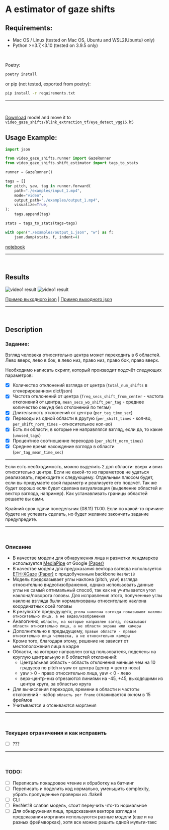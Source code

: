 # A estimator of gaze shifts

## Requirements:
- Mac OS / Linux (tested on Mac OS, Ubuntu and WSL2(Ubuntu) only)
- Python >=3.7,<3.10 (tested on 3.9.5 only)

<br>

Poetry:
```bash
poetry install
```

or pip (not tested, exported from poetry):

```bash
pip install -r requirements.txt
```

---

<br>

[Download](https://drive.google.com/uc?export=view&id=1GdE_-W5Wq9x2vqqplj23hxIiWTeExivx) model and move it to `video_gaze_shifts/blink_extraction_tf/eye_detect_vgg16.h5`

## Usage Example:
```python
import json

from video_gaze_shifts.runner import GazeRunner
from video_gaze_shifts.shift_estimator import tags_to_stats

runner = GazeRunner()

tags = []
for pitch, yaw, tag in runner.forward(
    path="./examples/input_1.mp4",
    mode="video",
    output_path="./examples/output_1.mp4",
    visualize=True,
):
    tags.append(tag)

stats = tags_to_stats(tags=tags)

with open("./examples/output_1.json", "w") as f:
    json.dump(stats, f, indent=4)
```

[notebook](https://github.com/michaelvsinko/video-gaze-shifts/examples/notebook.ipynb)

---

<br>

## Results

![video1 result](assets/output_1.gif)
![video1 result](assets/output_2.gif)

[Пример выходного json](examples/output_1.json) | [Пример выходного json](examples/output_2.json)

---

<br>

## Description

### Задание:

Взгляд человека относительно центра может переходить в 6 областей. Лево вверх, лево в бок, в лево низ, право низ, право бок, право вверх.

Необходимо написать скрипт, который производит подсчёт следующих параметров:
- [x] Количество отклонений взгляда от центра (`total_num_shifts` в сгенерированном dict/json)
- [x] Частота отклонений от центра (`freq_secs_shift_from_center` - частота отклонений от центра, `mean_secs_wo_shift_per_tag` - среднее количество секунд без отклонений по тегам)
- [x] Длительность отклонений от центра (`per_tag_time_sec`)
- [x] Переходы из одной области в другую (`per_shift_times` - кол-во, `per_shift_norm_times` - относительное кол-во)
- [x] Есть ли области, в которые не направлялся взгляд, если да, то какие (`unused_tags`)
- [x] Процентное соотношение переходов (`per_shift_norm_times`)
- [x] Среднее время нахождение взгляда в области (`per_tag_mean_time_sec`)

---

Если есть необходимость, можно выделить 2 доп области: вверх и вниз относительно центра. Если не какой-то из параметров не удаться реализовать, переходите к следующему. Отдельным плюсом будет, если вы придумаете свой параметр и реализуете его подсчёт. Так же будет хорошо если будет сделана визуализация (выделение областей и вектор взгляда, например).
Как устанавливать границы областей решаете вы сами.

Крайний срок сдачи понедельник (08.11) 11:00. Если по какой-то причине будете не успевать сделать, но будет желание закончить  задание предупредите.

---

<br>

### Описание

* В качестве модели для обнаружения лица и разметки лендмарков используется [MediaPipe](https://github.com/google/mediapipe) от Google [(Paper)](https://arxiv.org/abs/2007.15837)
* В качестве модели для предсказания вектора взгляда используется [ETH-XGaze](https://github.com/xucong-zhang/ETH-XGaze) [(Paper)](https://arxiv.org/abs/2007.15837) с предобученным backbone `ResNet18`
* Модель предсказывает углы наклона (pitch, yaw) взгляда относительно видео/изображения, однако использовать данные углы не самый оптимальный способ, так как не учитывается угол наклона/поворота головы. Для исправления этого, полученные углы наклона взгляда были нормализованы относительно наклона координатных осей головы
* В результате предыдущего, `уголы наклона взгляда показывают наклон относительно лица, а не видео/изображения`
* Аналогично, `области, на которые направлен взгяд, показывают области относительно лица, а не области экрана или камеры`
* Дополнительно к предыдущему, `правые области - правые относительно лица человека, а не относительно камеры`
* Кроме того, благодаря этому, решение не зависит от местоположения лица в кадре
* Области, на которые направлен взгяд пользователя, поделены на круглую центральную и 6 областей отклонений:
    * Центральная область - область отклонения меньше чем на 10 градусов по pitch и yaw от центра (центр = центр носа)
    * yaw > 0 - право относительно лица, yaw < 0 - лево
    * верх-центр-низ отрезаются линиями на -45, +45, выходящими из центра круга, за областью круга
* Для вычисления переходов, времени в области и частоты отклонений - набор `область per frame` сглаживается окном в 15 фреймов
* Учитываются и отсеиваются моргания

---

<br>

### Текущие ограничения и как исправить

- [ ] ???

---

<br>

### TODO:

- [ ] Переписать покадровое чтение и обработку на батчинг
- [ ] Переписать и поделить код нормально, уменьшить complexity, убрать пропущенные проверки из .flake8
- [ ] CLI
- [ ] ResNet18 слабая модель, стоит переучить что-то нормальное
- [ ] Для обнаружения лица, предсказания вектора взгляда и предсказания моргания используются разные модели (еще и на разных фреймворках), хотя все можно решить одной мульти-такс
